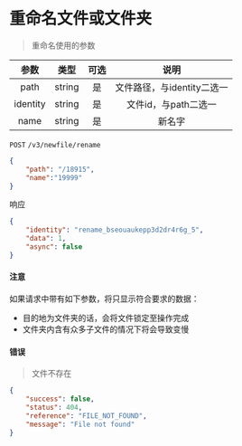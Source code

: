 # 重命名文件或文件夹

> 重命名使用的参数

|  参数  	|  类型  	| 可选 	|           说明           	|
|:------:	|:------:	|:----:	|:------------------------:	|
|  path  	| string 	|  是  	|  文件路径，与identity二选一  	|
|  identity | string 	|  是  	| 文件id，与path二选一  	|
| name 	| string 	|  是  	| 新名字 	|

```POST``` ```/v3/newfile/rename```


```json
{
	"path": "/18915",
	"name":"19999"
}
```

响应

```json
{
    "identity": "rename_bseouaukepp3d2dr4r6g_5",
    "data": 1,
    "async": false
}
```


#### 注意

如果请求中带有如下参数，将只显示符合要求的数据：

* 目的地为文件夹的话，会将文件锁定至操作完成
* 文件夹内含有众多子文件的情况下将会导致变慢

#### 错误

> 文件不存在

```json
{
    "success": false,
    "status": 404,
    "reference": "FILE_NOT_FOUND",
    "message": "File not found"
}
```
